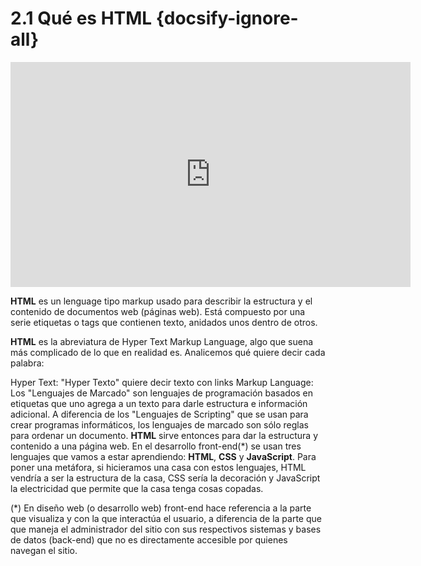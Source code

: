 # 2.1 Qué es HTML {docsify-ignore-all}

<iframe src="https://player.vimeo.com/video/183592679" width="640" height="360" frameborder="0" webkitallowfullscreen="" mozallowfullscreen="" allowfullscreen=""></iframe>

**HTML** es un lenguage tipo markup usado para describir la estructura y el contenido de documentos web (páginas web). Está compuesto por una serie etiquetas o tags que contienen texto, anidados unos dentro de otros.

**HTML** es la abreviatura de Hyper Text Markup Language, algo que suena más complicado de lo que en realidad es. Analicemos qué quiere decir cada palabra:

Hyper Text: "Hyper Texto" quiere decir texto con links
Markup Language: Los "Lenguajes de Marcado" son lenguajes de programación basados en etiquetas que uno agrega a un texto para darle estructura e información adicional. A diferencia de los "Lenguajes de Scripting" que se usan para crear programas informáticos, los lenguajes de marcado son sólo reglas para ordenar un documento.
**HTML** sirve entonces para dar la estructura y contenido a una página web. En el desarrollo front-end(*) se usan tres lenguajes que vamos a estar aprendiendo: **HTML**, **CSS** y **JavaScript**. Para poner una metáfora, si hicieramos una casa con estos lenguajes, HTML vendría a ser la estructura de la casa, CSS sería la decoración y JavaScript la electricidad que permite que la casa tenga cosas copadas.

(*) En diseño web (o desarrollo web) front-end hace referencia a la parte que visualiza y con la que interactúa el usuario, a diferencia de la parte que que maneja el administrador del sitio con sus respectivos sistemas y bases de datos (back-end) que no es directamente accesible por quienes navegan el sitio.
